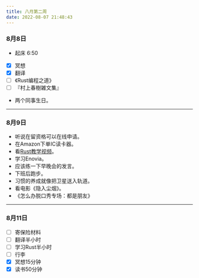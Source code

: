```yaml
---
title: 八月第二周
date: 2022-08-07 21:48:43
---
```

### 8月8日
- 起床 6:50
- [x] 冥想
- [x] 翻译
- [ ] 《Rust编程之道》
- [ ] 『村上春樹雑文集』
- 两个同事生日。

---

### 8月9日
- 听说在留资格可以在线申请。
- 在Amazon下单IC读卡器。
- 看[Rust教学视频](https://www.freecodecamp.org/news/rust-in-replit/)。
- 学习Enovia。
- 应该练一下早晚会的发言。
- 下班后跑步。
- 习惯的养成就像把卫星送入轨道。
- 看电影《隐入尘烟》。
- 《怎么办脱口秀专场：都是朋友》


---

### 8月11日
- [ ] 寄保险材料
- [ ] 翻译半小时
- [ ] 学习Rust半小时
- [ ] 行李
- [x] 冥想15分钟
- [x] 读书50分钟